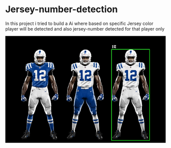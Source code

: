 # Jersey-number-detection
In this project i tried to build a Ai where based on specific Jersey color player will be detected and also jersey-number detected for that player only

!["Output Image"](./output_image.jpg?raw=true)
